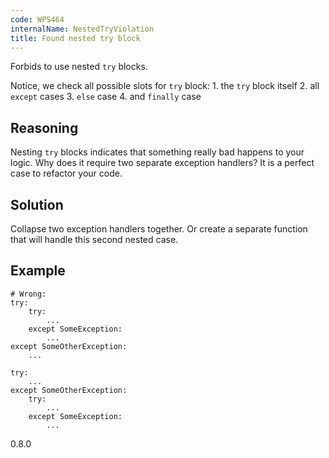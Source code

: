 ```yaml
---
code: WPS464
internalName: NestedTryViolation
title: Found nested try block
---
```


Forbids to use nested `try` blocks.

Notice, we check all possible slots for `try` block: 1. the `try` block
itself 2. all `except` cases 3. `else` case 4. and `finally` case

## Reasoning
Nesting `try` blocks indicates that something really bad happens to
your logic. Why does it require two separate exception handlers? It
is a perfect case to refactor your code.

## Solution
Collapse two exception handlers together. Or create a separate
function that will handle this second nested case.

## Example

    # Wrong:
    try:
        try:
            ...
        except SomeException:
            ...
    except SomeOtherException:
        ...
    
    try:
        ...
    except SomeOtherException:
        try:
            ...
        except SomeException:
            ...

<div class="versionadded">

0.8.0

</div>